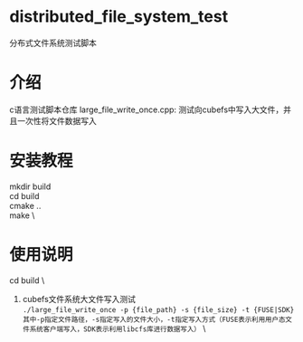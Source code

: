 # distributed_file_system_test
分布式文件系统测试脚本
# 介绍
c语言测试脚本仓库 large_file_write_once.cpp: 测试向cubefs中写入大文件，并且一次性将文件数据写入

# 安装教程
mkdir build \
cd build \
cmake .. \
make \

# 使用说明
cd build \
1. cubefs文件系统大文件写入测试 \
   `./large_file_write_once -p {file_path} -s {file_size} -t {FUSE|SDK} 其中-p指定文件路径，-s指定写入的文件大小，-t指定写入方式（FUSE表示利用用户态文件系统客户端写入，SDK表示利用libcfs库进行数据写入）` \
